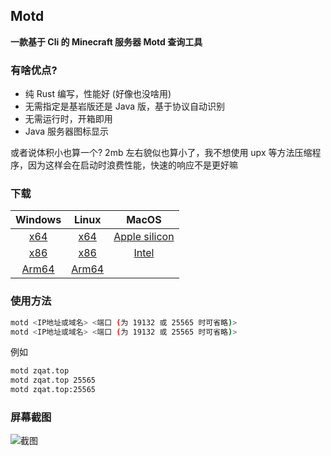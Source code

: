 ## Motd
**一款基于 Cli 的 Minecraft 服务器 Motd 查询工具**

### 有啥优点?
- 纯 Rust 编写，性能好 (好像也没啥用)
- 无需指定是基岩版还是 Java 版，基于协议自动识别
- 无需运行时，开箱即用
- Java 服务器图标显示

或者说体积小也算一个? 2mb 左右貌似也算小了，我不想使用 upx 等方法压缩程序，因为这样会在启动时浪费性能，快速的响应不是更好嘛

### 下载
| Windows | Linux | MacOS |
| :------------: | :------------: | :------------: |
| [x64](https://api.lance.fun/pkg/jump?id=motd&os=windows&arch=x86_64&version=latest&download=zip) | [x64](https://api.lance.fun/pkg/jump?id=motd&os=linux&arch=x86_64&version=latest&download=zip) | [Apple silicon](https://api.lance.fun/pkg/jump?id=motd&os=macos&arch=aarch64&version=latest&download=zip) |
| [x86](https://api.lance.fun/pkg/jump?id=motd&os=windows&arch=x86&version=latest&download=zip) | [x86](https://api.lance.fun/pkg/jump?id=motd&os=linux&arch=x86&version=latest&download=zip) | [Intel](https://api.lance.fun/pkg/jump?id=motd&os=macos&arch=x86_64&version=latest&download=zip) |
| [Arm64](https://api.lance.fun/pkg/jump?id=motd&os=windows&arch=aarch64&version=latest&download=zip) | [Arm64](https://api.lance.fun/pkg/jump?id=motd&os=linux&arch=aarch64&version=latest&download=zip) |


### 使用方法
```bash
motd <IP地址或域名> <端口 (为 19132 或 25565 时可省略)>
motd <IP地址或域名> <端口 (为 19132 或 25565 时可省略)>
```
例如
```bash
motd zqat.top
motd zqat.top 25565
motd zqat.top:25565
```

### 屏幕截图
![截图](https://get.lance.fun/ops/motd/sc/1.png)